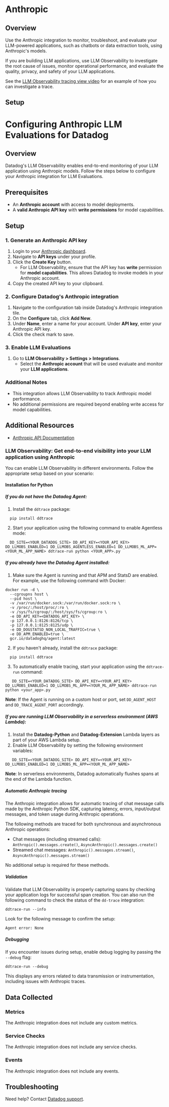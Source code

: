 # Anthropic

## Overview

Use the Anthropic integration to monitor, troubleshoot, and evaluate your LLM-powered applications, such as chatbots or data extraction tools, using Anthropic's models.

If you are building LLM applications, use LLM Observability to investigate the root cause of issues,
monitor operational performance, and evaluate the quality, privacy, and safety of your LLM applications.

See the [LLM Observability tracing view video](https://imgix.datadoghq.com/video/products/llm-observability/expedite-troubleshooting.mp4?fm=webm&fit=max) for an example of how you can investigate a trace.

## Setup

# Configuring Anthropic LLM Evaluations for Datadog

## Overview

Datadog's LLM Observability enables end-to-end monitoring of your LLM application using Anthropic models. Follow the steps below to configure your Anthropic integration for LLM Evaluations.

## Prerequisites

- An **Anthropic account** with access to model deployments.
- A **valid Anthropic API key** with **write permissions** for model capabilities.

## Setup

### 1. Generate an Anthropic API key

1. Login to your [Anthropic dashboard][3].
2. Navigate to **API keys** under your profile.
3. Click the **Create Key** button.
   - For LLM Observability, ensure that the API key has **write** permission for **model capabilities**. This allows Datadog to invoke models in your Anthropic account.
4. Copy the created API key to your clipboard.

### 2. Configure Datadog's Anthropic integration

1. Navigate to the configuration tab inside Datadog's Anthropic integration tile.
2. On the **Configure** tab, click **Add New**.
3. Under **Name**, enter a name for your account. Under **API key**, enter your Anthropic API key.
4. Click the check mark to save.

### 3. Enable LLM Evaluations
1. Go to **LLM Observability > Settings > Integrations**.
   - Select the **Anthropic account** that will be used evaluate and monitor your **LLM applications**.

### Additional Notes

- This integration allows LLM Observability to track Anthropic model performance.
- No additional permissions are required beyond enabling write access for model capabilities.

## Additional Resources

- [Anthropic API Documentation][4]


### LLM Observability: Get end-to-end visibility into your LLM application using Anthropic

You can enable LLM Observability in different environments. Follow the appropriate setup based on your scenario:

#### Installation for Python

##### If you do not have the Datadog Agent:

1. Install the `ddtrace` package:

```shell
  pip install ddtrace
```

2.  Start your application using the following command to enable Agentless mode:

```shell
  DD_SITE=<YOUR_DATADOG_SITE> DD_API_KEY=<YOUR_API_KEY> DD_LLMOBS_ENABLED=1 DD_LLMOBS_AGENTLESS_ENABLED=1 DD_LLMOBS_ML_APP=<YOUR_ML_APP_NAME> ddtrace-run python <YOUR_APP>.py
```

##### If you already have the Datadog Agent installed:

1. Make sure the Agent is running and that APM and StatsD are enabled. For example, use the following command with Docker:

```shell
docker run -d \
  --cgroupns host \
  --pid host \
  -v /var/run/docker.sock:/var/run/docker.sock:ro \
  -v /proc/:/host/proc/:ro \
  -v /sys/fs/cgroup/:/host/sys/fs/cgroup:ro \
  -e DD_API_KEY=<DATADOG_API_KEY> \
  -p 127.0.0.1:8126:8126/tcp \
  -p 127.0.0.1:8125:8125/udp \
  -e DD_DOGSTATSD_NON_LOCAL_TRAFFIC=true \
  -e DD_APM_ENABLED=true \
  gcr.io/datadoghq/agent:latest
```

2. If you haven't already, install the `ddtrace` package:

```shell
  pip install ddtrace
```

3. To automatically enable tracing, start your application using the `ddtrace-run` command:

```shell
   DD_SITE=<YOUR_DATADOG_SITE> DD_API_KEY=<YOUR_API_KEY> DD_LLMOBS_ENABLED=1 DD_LLMOBS_ML_APP=<YOUR_ML_APP_NAME> ddtrace-run python <your_app>.py
```

**Note**: If the Agent is running on a custom host or port, set `DD_AGENT_HOST` and `DD_TRACE_AGENT_PORT` accordingly.

##### If you are running LLM Observability in a serverless environment (AWS Lambda):

1. Install the **Datadog-Python** and **Datadog-Extension** Lambda layers as part of your AWS Lambda setup.
2. Enable LLM Observability by setting the following environment variables:

```shell
   DD_SITE=<YOUR_DATADOG_SITE> DD_API_KEY=<YOUR_API_KEY> DD_LLMOBS_ENABLED=1 DD_LLMOBS_ML_APP=<YOUR_ML_APP_NAME>
```

**Note**: In serverless environments, Datadog automatically flushes spans at the end of the Lambda function.

##### Automatic Anthropic tracing

The Anthropic integration allows for automatic tracing of chat message calls made by the Anthropic Python SDK, capturing latency, errors, input/output messages, and token usage during Anthropic operations.

The following methods are traced for both synchronous and asynchronous Anthropic operations:

- Chat messages (including streamed calls): `Anthropic().messages.create()`, `AsyncAnthropic().messages.create()`
- Streamed chat messages: `Anthropic().messages.stream()`, `AsyncAnthropic().messages.stream()`

No additional setup is required for these methods.

##### Validation

Validate that LLM Observability is properly capturing spans by checking your application logs for successful span creation. You can also run the following command to check the status of the `dd-trace` integration:

```shell
ddtrace-run --info
```

Look for the following message to confirm the setup:

```shell
Agent error: None
```

##### Debugging

If you encounter issues during setup, enable debug logging by passing the `--debug` flag:

```shell
ddtrace-run --debug
```

This displays any errors related to data transmission or instrumentation, including issues with Anthropic traces.

## Data Collected

### Metrics

The Anthropic integration does not include any custom metrics.

### Service Checks

The Anthropic integration does not include any service checks.

### Events

The Anthropic integration does not include any events.

## Troubleshooting

Need help? Contact [Datadog support][2].

[1]: https://docs.datadoghq.com/integrations/anthropic/
[2]: https://docs.datadoghq.com/help/
[3]: https://console.anthropic.com/login?selectAccount=true&returnTo=%2Fdashboard%3F
[4]: https://docs.anthropic.com/
